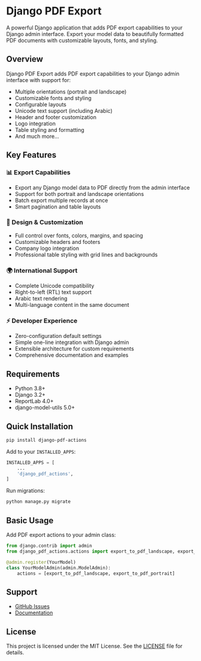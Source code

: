 # Django PDF Export

A powerful Django application that adds PDF export capabilities to your Django admin interface. Export your model data to beautifully formatted PDF documents with customizable layouts, fonts, and styling.

## Overview

Django PDF Export adds PDF export capabilities to your Django admin interface with support for:

- Multiple orientations (portrait and landscape)
- Customizable fonts and styling
- Configurable layouts
- Unicode text support (including Arabic)
- Header and footer customization
- Logo integration
- Table styling and formatting
- And much more...

## Key Features

### 📊 Export Capabilities
- Export any Django model data to PDF directly from the admin interface
- Support for both portrait and landscape orientations
- Batch export multiple records at once
- Smart pagination and table layouts

### 🎨 Design & Customization
- Full control over fonts, colors, margins, and spacing
- Customizable headers and footers
- Company logo integration
- Professional table styling with grid lines and backgrounds

### 🌍 International Support
- Complete Unicode compatibility
- Right-to-left (RTL) text support
- Arabic text rendering
- Multi-language content in the same document

### ⚡ Developer Experience
- Zero-configuration default settings
- Simple one-line integration with Django admin
- Extensible architecture for custom requirements
- Comprehensive documentation and examples

## Requirements

- Python 3.8+
- Django 3.2+
- ReportLab 4.0+
- django-model-utils 5.0+

## Quick Installation

```bash
pip install django-pdf-actions
```

Add to your `INSTALLED_APPS`:

```python
INSTALLED_APPS = [
    ...
    'django_pdf_actions',
]
```

Run migrations:

```bash
python manage.py migrate
```

## Basic Usage

Add PDF export actions to your admin class:

```python
from django.contrib import admin
from django_pdf_actions.actions import export_to_pdf_landscape, export_to_pdf_portrait

@admin.register(YourModel)
class YourModelAdmin(admin.ModelAdmin):
    actions = [export_to_pdf_landscape, export_to_pdf_portrait]
```

## Support

- [GitHub Issues](https://github.com/ibrahimroshdy/django-pdf-actions/issues)
- [Documentation](https://ibrahimroshdy.github.io/django-pdf-actions/)

## License

This project is licensed under the MIT License. See the [LICENSE](https://github.com/ibrahimroshdy/django-pdf-actions/blob/main/LICENSE) file for details.